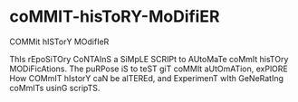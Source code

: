 # coMMIT-hisToRY-MoDifiER
COMMit hISTorY MOdifIeR

ThIs rEpoSiTOry CoNTAInS a SiMpLE SCRIPt to AUtoMaTe coMmIt hisTOry MODiFicAtions. The puRPose iS to teST giT coMMIt aUtOmATion, exPlORE How COMmIT hIstorY caN be alTEREd, and ExperimenT wIth GeNeRatIng coMmITs usinG scripTS.
